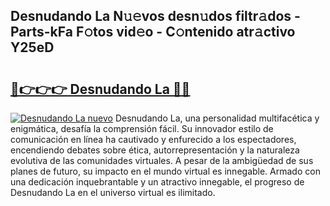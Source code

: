 ## Desnudando La N𝚞𝚎vos desn𝚞dos filtr𝚊dos - Parts-kFa F𝚘tos vid𝚎o - C𝚘ntenido atr𝚊ctivo Y25eD

# <h2><a href="http://mb9q2o.tromn.icu/?c=Desnudando+La">🔗👉👉👉 Desnudando La 🔗🔗</a></h2>

[![Desnudando La nuevo](https://i.imgur.com/pEAQMta.gif)](http://mb9q2o.tromn.icu/?c=Desnudando+La)
Desnudando La, una personalidad multifacética y enigmática, desafía la comprensión fácil. Su innovador estilo de comunicación en línea ha cautivado y enfurecido a los espectadores, encendiendo debates sobre ética, autorrepresentación y la naturaleza evolutiva de las comunidades virtuales. A pesar de la ambigüedad de sus planes de futuro, su impacto en el mundo virtual es innegable. Armado con una dedicación inquebrantable y un atractivo innegable, el progreso de Desnudando La en el universo virtual es ilimitado.

